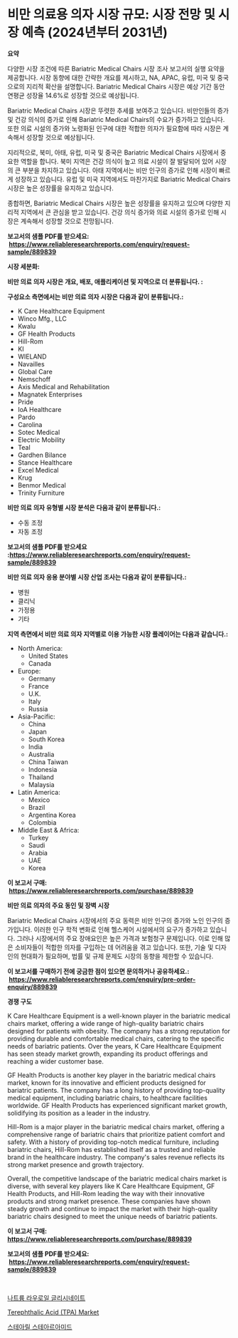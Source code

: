 <p><h1>비만 의료용 의자 시장 규모: 시장 전망 및 시장 예측 (2024년부터 2031년)</h1></p><p><strong>요약</strong></p>
<p><p>다양한 시장 조건에 따른 Bariatric Medical Chairs 시장 조사 보고서의 실행 요약을 제공합니다. 시장 동향에 대한 간략한 개요를 제시하고, NA, APAC, 유럽, 미국 및 중국으로의 지리적 확산을 설명합니다. Bariatric Medical Chairs 시장은 예상 기간 동안 연평균 성장율 14.6%로 성장할 것으로 예상됩니다.</p><p>Bariatric Medical Chairs 시장은 뚜렷한 추세를 보여주고 있습니다. 비만인들의 증가 및 건강 의식의 증가로 인해 Bariatric Medical Chairs의 수요가 증가하고 있습니다. 또한 의료 시설의 증가와 노령화된 인구에 대한 적합한 의자가 필요함에 따라 시장은 계속해서 성장할 것으로 예상됩니다.</p><p>지리적으로, 북미, 아태, 유럽, 미국 및 중국은 Bariatric Medical Chairs 시장에서 중요한 역할을 합니다. 북미 지역은 건강 의식이 높고 의료 시설이 잘 발달되어 있어 시장의 큰 부분을 차지하고 있습니다. 아태 지역에서는 비만 인구의 증가로 인해 시장이 빠르게 성장하고 있습니다. 유럽 및 미국 지역에서도 마찬가지로 Bariatric Medical Chairs 시장은 높은 성장률을 유지하고 있습니다.</p><p>종합하면, Bariatric Medical Chairs 시장은 높은 성장률을 유지하고 있으며 다양한 지리적 지역에서 큰 관심을 받고 있습니다. 건강 의식 증가와 의료 시설의 증가로 인해 시장은 계속해서 성장할 것으로 전망됩니다.</p></p>
<p><strong>보고서의 샘플 PDF를 받으세요: &nbsp;<a href="https://www.reliableresearchreports.com/enquiry/request-sample/889839">https://www.reliableresearchreports.com/enquiry/request-sample/889839</a></strong></p>
<p><strong>시장 세분화:</strong></p>
<p><strong> 비만 의료 의자 시장은 개요, 배포, 애플리케이션 및 지역으로 더 분류됩니다. :</strong></p>
<p><strong>구성요소 측면에서는 비만 의료 의자 시장은 다음과 같이 분류됩니다.:</strong></p>
<p><ul><li>K Care Healthcare Equipment</li><li>Winco Mfg., LLC</li><li>Kwalu</li><li>GF Health Products</li><li>Hill-Rom</li><li>KI</li><li>WIELAND</li><li>Navailles</li><li>Global Care</li><li>Nemschoff</li><li>Axis Medical and Rehabilitation</li><li>Magnatek Enterprises</li><li>Pride</li><li>IoA Healthcare</li><li>Pardo</li><li>Carolina</li><li>Sotec Medical</li><li>Electric Mobility</li><li>Teal</li><li>Gardhen Bilance</li><li>Stance Healthcare</li><li>Excel Medical</li><li>Krug</li><li>Benmor Medical</li><li>Trinity Furniture</li></ul></p>
<p><strong> 비만 의료 의자 유형별 시장 분석은 다음과 같이 분류됩니다.:</strong></p>
<p><ul><li>수동 조정</li><li>자동 조정</li></ul></p>
<p><strong>보고서의 샘플 PDF를 받으세요 :<a href="https://www.reliableresearchreports.com/enquiry/request-sample/889839">https://www.reliableresearchreports.com/enquiry/request-sample/889839</a></strong></p>
<p><strong> 비만 의료 의자 응용 분야별 시장 산업 조사는 다음과 같이 분류됩니다.:</strong></p>
<p><ul><li>병원</li><li>클리닉</li><li>가정용</li><li>기타</li></ul></p>
<p><strong>지역 측면에서 비만 의료 의자 지역별로 이용 가능한 시장 플레이어는 다음과 같습니다.:</strong></p>
<p><ul>
    <li>
        North America:
        <ul>
            <li>United States</li>
            <li>Canada</li>
        </ul>
    </li>
    <li>
        Europe:
        <ul>
            <li>Germany</li>
            <li>France</li>
            <li>U.K.</li>
            <li>Italy</li>
            <li>Russia</li>
        </ul>
    </li>
    <li>
        Asia-Pacific:
        <ul>
            <li>China</li>
            <li>Japan</li>
            <li>South Korea</li>
            <li>India</li>
            <li>Australia</li>
            <li>China Taiwan</li>
            <li>Indonesia</li>
            <li>Thailand</li>
            <li>Malaysia</li>
        </ul>
    </li>
    <li>
        Latin America:
        <ul>
            <li>Mexico</li>
            <li>Brazil</li>
            <li>Argentina Korea</li>
            <li>Colombia</li>
        </ul>
    </li>
    <li>
        Middle East & Africa:
        <ul>
            <li>Turkey</li>
            <li>Saudi</li>
            <li>Arabia</li>
            <li>UAE</li>
            <li>Korea</li>
        </ul>
    </li>
    </ul></p>
<p><strong>이 보고서 구매: &nbsp;<a href="https://www.reliableresearchreports.com/purchase/889839">https://www.reliableresearchreports.com/purchase/889839</a></strong></p>
<p><strong>비만 의료 의자의 주요 동인 및 장벽 시장</strong></p>
<p><p>Bariatric Medical Chairs 시장에서의 주요 동력은 비만 인구의 증가와 노인 인구의 증가입니다. 이러한 인구 학적 변화로 인해 헬스케어 시설에서의 요구가 증가하고 있습니다. 그러나 시장에서의 주요 장애요인은 높은 가격과 보험청구 문제입니다. 이로 인해 많은 소비자들이 적합한 의자를 구입하는 데 어려움을 겪고 있습니다. 또한, 기술 및 디자인의 현대화가 필요하며, 법률 및 규제 문제도 시장의 동향을 제한할 수 있습니다.</p></p>
<p><strong>이 보고서를 구매하기 전에 궁금한 점이 있으면 문의하거나 공유하세요.: &nbsp;<a href="https://www.reliableresearchreports.com/enquiry/pre-order-enquiry/889839">https://www.reliableresearchreports.com/enquiry/pre-order-enquiry/889839</a></strong></p>
<p><strong>경쟁 구도</strong></p>
<p><p>K Care Healthcare Equipment is a well-known player in the bariatric medical chairs market, offering a wide range of high-quality bariatric chairs designed for patients with obesity. The company has a strong reputation for providing durable and comfortable medical chairs, catering to the specific needs of bariatric patients. Over the years, K Care Healthcare Equipment has seen steady market growth, expanding its product offerings and reaching a wider customer base.</p><p>GF Health Products is another key player in the bariatric medical chairs market, known for its innovative and efficient products designed for bariatric patients. The company has a long history of providing top-quality medical equipment, including bariatric chairs, to healthcare facilities worldwide. GF Health Products has experienced significant market growth, solidifying its position as a leader in the industry.</p><p>Hill-Rom is a major player in the bariatric medical chairs market, offering a comprehensive range of bariatric chairs that prioritize patient comfort and safety. With a history of providing top-notch medical furniture, including bariatric chairs, Hill-Rom has established itself as a trusted and reliable brand in the healthcare industry. The company's sales revenue reflects its strong market presence and growth trajectory.</p><p>Overall, the competitive landscape of the bariatric medical chairs market is diverse, with several key players like K Care Healthcare Equipment, GF Health Products, and Hill-Rom leading the way with their innovative products and strong market presence. These companies have shown steady growth and continue to impact the market with their high-quality bariatric chairs designed to meet the unique needs of bariatric patients.</p></p>
<p><strong>이 보고서 구매: &nbsp; <a href="https://www.reliableresearchreports.com/purchase/889839">https://www.reliableresearchreports.com/purchase/889839</a></strong></p>
<p><strong>보고서의 샘플 PDF를 받으세요: &nbsp;<a href="https://www.reliableresearchreports.com/enquiry/request-sample/889839">https://www.reliableresearchreports.com/enquiry/request-sample/889839</a></strong><strong></strong></p>
<p>&nbsp;</p>
<p><p><a href="https://medium.com/@dudleyferry/%EB%82%98%ED%8A%B8%EB%A5%A8-%EB%A1%9C%EC%98%A4%EB%A6%B4-%EA%B8%80%EB%A6%AC%EC%8B%9C%EB%84%A4%EC%9D%B4%ED%8A%B8-%EC%8B%9C%EC%9E%A5-%EC%9C%A0%ED%98%95-%EC%9D%91%EC%9A%A9-%EB%B0%8F-%EC%A7%80%EB%A6%AC%EC%97%90-%EB%8C%80%ED%95%9C-%ED%8F%AC%EA%B4%84%EC%A0%81-%ED%8F%89%EA%B0%80-19cc65fabdda">나트륨 라우로일 글리시네이트</a></p><p><a href="https://github.com/Hazelklievgspy6vdcsmu106w/Market-Research-Report-List-1/blob/main/terephthalic-acid-tpa-market.md">Terephthalic Acid (TPA) Market</a></p><p><a href="https://medium.com/@georgebesoiu20221/%EC%8A%A4%ED%85%8C%EC%95%84%EB%A6%B4-%EC%8A%A4%ED%85%8C%EC%95%84%EB%AF%B8%EB%93%9C-%EC%8B%9C%EC%9E%A5-%EA%B7%9C%EB%AA%A8%EB%8A%94-%EA%B8%80%EB%A1%9C%EB%B2%8C-%EC%82%B0%EC%97%85%EC%97%90%EC%84%9C-%EC%B5%9C%EC%A0%81%EC%9D%98-%EB%A7%88%EC%BC%80%ED%8C%85-%EC%B1%84%EB%84%90%EC%9D%84-%EB%93%9C%EB%9F%AC%EB%83%85%EB%8B%88%EB%8B%A4-89e166851f4d">스테아릴 스테아르아미드</a></p></p>